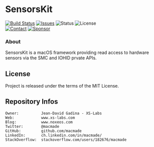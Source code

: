 SensorsKit
==========

[![Build Status](https://img.shields.io/github/workflow/status/macmade/SensorsKit/ci-mac?label=macOS&logo=apple)](https://github.com/macmade/SensorsKit/actions/workflows/ci-mac.yaml)
[![Issues](http://img.shields.io/github/issues/macmade/SensorsKit.svg?logo=github)](https://github.com/macmade/SensorsKit/issues)
![Status](https://img.shields.io/badge/status-active-brightgreen.svg?logo=git)
![License](https://img.shields.io/badge/license-mit-brightgreen.svg?logo=open-source-initiative)  
[![Contact](https://img.shields.io/badge/follow-@macmade-blue.svg?logo=twitter&style=social)](https://twitter.com/macmade)
[![Sponsor](https://img.shields.io/badge/sponsor-macmade-pink.svg?logo=github-sponsors&style=social)](https://github.com/sponsors/macmade)

### About

SensorsKit is a macOS framework providing read access to hardware sensors via the SMC and IOHID prvate APIs.

License
-------

Project is released under the terms of the MIT License.

Repository Infos
----------------

    Owner:          Jean-David Gadina - XS-Labs
    Web:            www.xs-labs.com
    Blog:           www.noxeos.com
    Twitter:        @macmade
    GitHub:         github.com/macmade
    LinkedIn:       ch.linkedin.com/in/macmade/
    StackOverflow:  stackoverflow.com/users/182676/macmade
